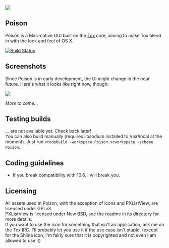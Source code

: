 ![](https://kirara.ca/g/icon_512x512.png)

## Poison

Poison is a Mac-native GUI built on the [Tox](https://github.com/irungentoo/ProjectTox-Core) core, aiming to make Tox blend in with the look and feel of OS X.

[![Build Status](https://travis-ci.org/stal888/Poison.png)](https://travis-ci.org/stal888/Poison)

## Screenshots

Since Poison is in early development, the UI might change in the near future. Here's what it looks like right now, though:  

![](https://kirara.ca/g/Poison-readme/login_window.png)  

*More to come...*

## Testing builds

... are not available yet. Check back later!  
You can also build manually (requires libsodium installed to /usr/local at the moment). Just run ``xcodebuild -workspace Poison.xcworkspace -scheme Poison``.  

## Coding guidelines
- If you break compatibility with 10.6, I will break you.

## Licensing

All assets used in Poison, with the exception of icons and PXListView, are licensed under GPLv3.  
PXListView is licensed under New BSD, see the readme in its directory for more details.  
If you want to use the icon for something that isn't an application, ask me on the Tox IRC. I'll probably let you use it if the use case isn't stupid. (except for the Shiina icon, I'm fairly sure that it is copyrighted and not even I am allowed to use it)
